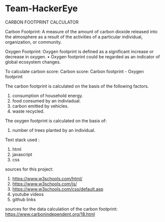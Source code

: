 # Team-HackerEye
CARBON FOOTPRINT CALCULATOR

 Carbon Footprint: A measure of
the amount of carbon dioxide
released into the atmosphere
as a result of the activities of a
particular individual,
organization, or community.

Oxygen Footprint: Oxygen
footprint is defined as a
significant increase or
decrease in oxygen. • Oxygen
footprint could be regarded as
an indicator of global
ecosystem changes.

To calculate carbon score: 
Carbon score: Carbon footprint - Oxygen footprint

The carbon footprint is calculated on the basis of the following factors. 
1. consumption of household energy.
2. food consumed by an indiviadual.
3. carbon emitted by vehicles.
4. waste recycled.

The oxygen footprint is calculated on the basis of:
1. number of trees planted by an individual.

Text stack used :
1. html
2. javascript
3. css

sources for this project: 
1. https://www.w3schools.com/html/
2. https://www.w3schools.com/js/
3. https://www.w3schools.com/css/default.asp
4. youtube videos 
5. github links 

sources for the data calculation of the carbon footprint:
https://www.carbonindependent.org/18.html
